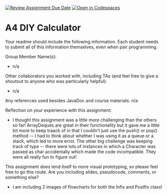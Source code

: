 [![Review Assignment Due Date](https://classroom.github.com/assets/deadline-readme-button-22041afd0340ce965d47ae6ef1cefeee28c7c493a6346c4f15d667ab976d596c.svg)](https://classroom.github.com/a/KOcNqCT3)
[![Open in Codespaces](https://classroom.github.com/assets/launch-codespace-2972f46106e565e64193e422d61a12cf1da4916b45550586e14ef0a7c637dd04.svg)](https://classroom.github.com/open-in-codespaces?assignment_repo_id=18546206)
# A4 DIY Calculator

Your readme should include the following information. Each student needs to submit all of this information themselves, even when pair programming. 

Group Member Name(s): 
- n/a

Other collaborators you worked with, including TAs (and feel free to give a shoutout to anyone who was particularly helpful): 
- n/a

Any references used besides JavaDoc and course materials: n/a

Reflection on your experience with this assignment:
- I thought this assignment was a little more challenging than the others so far! ArrayDeques are great in their functionality but it gave me a little bit more to keep traack of in that I couldn't just use the push() or pop() method -- I had to think about whether I was using it as a queue or a stack, which led to more error. The other big challenge was keeping track of type -- there were lots of instances in which a Character was passed as char accidentally which made the code incompatible. They were all really fun to figure out!

This assignment does lend itself to more visual prototyping, so please feel free to go this route. Are you including slides, pseudocode, comments, or something else?
- I am including 2 images of flowcharts for both the Infix and Postfix class!

